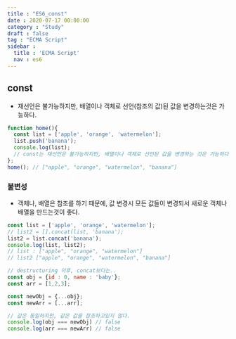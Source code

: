 ```yaml
---
title : "ES6_const"
date : 2020-07-17 00:00:00
category : "Study"
draft : false
tag : "ECMA Script"
sidebar : 
  title : 'ECMA Script'
  nav : es6  
---   
```

## const

* 재선언은 불가능하지만, 배열이나 객체로 선언(참조의 값)된 값을 변경하는것은 가능하다.

```javascript
function home(){
  const list = ['apple', 'orange', 'watermelon'];
  list.push('banana');
  console.log(list);
  // const는 재선언은 불가능하지만, 배열이나 객체로 선언된 값을 변경하는 것은 가능하다.
};
home(); // ["apple", "orange", "watermelon", "banana"]
```

### 불변성

* 객체나, 배열은 참조를 하기 때문에, 값 변경시 모든 값들이 변경되서 새로운 객체나 배열을 만드는것이 좋다.

```javascript
const list = ['apple', 'orange', 'watermelon'];
// list2 = [].concat(list, 'banana');
list2 = list.concat('banana');
console.log(list, list2);
// list : ["apple", "orange", "watermelon"]
// list2 ["apple", "orange", "watermelon", "banana"]

// destructuring 이후, concat보다는..
const obj = {id : 0, name : 'baby'};
const arr = [1,2,3];

const newObj = {...obj};
const newArr = [...arr];

// 값은 동일하지만, 같은 값을 참조하고있지 않다.
console.log(obj === newObj) // false
console.log(arr === newArr) // false
```